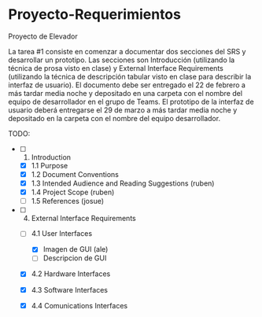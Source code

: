 # Proyecto-Requerimientos
 Proyecto de Elevador
 
La tarea #1 consiste en comenzar a documentar dos secciones del SRS y desarrollar un prototipo. Las secciones son Introducción (utilizando la técnica de prosa visto en clase) y External Interface Requirements (utilizando la técnica de descripción tabular visto en clase para describir la interfaz de usuario). El documento debe ser entregado el 22 de febrero a más tardar media noche y depositado en una carpeta con el nombre del equipo de desarrollador en el grupo de Teams. El prototipo de la interfaz de usuario deberá entregarse el 29 de marzo a más tardar media noche y depositado en la carpeta con el nombre del equipo desarrollador.

TODO:
- [ ] 1. Introduction
  - [x] 1.1 Purpose
  - [x] 1.2 Document Conventions 
  - [x] 1.3 Intended Audience and Reading Suggestions (ruben)
  - [x] 1.4 Project Scope (ruben)
  - [ ] 1.5 References (josue)
- [ ] 4. External Interface Requirements
  - [ ] 4.1 User Interfaces
    - [x] Imagen de GUI (ale)
    - [ ] Descripcion de GUI 
  - [x] 4.2 Hardware Interfaces
  - [x] 4.3 Software Interfaces
  - [x] 4.4 Comunications Interfaces
  
